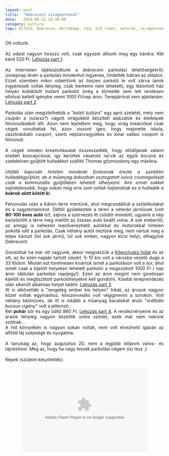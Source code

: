 ```yaml
---
layout: post
title:  "Debreceni virágkarnevál"
date:   2010-08-21 14:30:00
category: kultura
tags: Alföld, Debrecen, Hortobágy, híd, old timer, veterán, virágkarnevál, vásár
---
```


<div style="text-align: justify;">Ott voltunk.</div><div style="text-align: justify;"><br />
</div><div style="text-align: justify;">Az odaút nagyon hosszú volt, csak egyszer álltunk meg egy kávéra. Két kávé 520 Ft. <u>Lehúzás part 1</u>.</div><div style="text-align: justify;"><br />
</div><div style="text-align: justify;">Az Interneten tájékozódtunk a debreceni parkolási lehetőségekről; ünnepnap lévén a parkolás mindenhol ingyenes, hirdették bátran az oldalon. Ezzel szemben mikor odaértünk az összes parkoló le volt zárva (amik ingyenesek voltak tényleg, csak bemenni nem lehetett), egy lebontott ház helyén kialakított instant parkolót (még a törmelék sem lett rendesen eltolva) kellett igénybe venni 1000 Ft/nap áron. Terepjáróval sem ajánlanám. <u>Lehúzás part 2</u>.</div><div style="text-align: justify;"><br />
</div><div style="text-align: justify;">Parkolás után megízlelhettük a "<i>keleti kultúra</i>" egy apró szeletét, mely nem csupán a (száraz?) vágott virágokból készített alakzatok és életképek felvonulásából állt. Azon nem lepődtem meg, hogy virág kreációkat csak cégek vonultattak fel, azon viszont igen, hogy majorette iskola, zászlódobáló csoport, szerb néptáncegyüttes és kínai vallási csoport is felvonult.</div><div style="text-align: justify;"><br />
</div><div style="text-align: justify;">A cégek minden kreativitásukat összeszedték, hogy előálljanak valami eredeti koncepcióval, így kerültek vásároló na'vik az egyik kocsira és szelektíven gyűjtött hulladékot szállító Thomas gőzmozdony egy másikra.</div><div style="text-align: justify;"><br />
</div><div style="text-align: justify;"><i>Utóbbi kapcsán hirtelen mindenki fontosnak érezte a szelektív hulladékgyűjtést, de a műanyag dobozban osztogatott ivóvíz csomagolását csak a kommunális gyűjtőkben lehetett elhelyezni. Ami ennél sokkal sajnálatosabb, hogy sokan még erre sem voltak hajlandóak és a hulladék a <b>bokrok alatt kötött ki</b>.</i></div><div style="text-align: justify;"><br />
</div><div style="text-align: justify;">Felvonulás után a Kálvin térre mentünk, ahol megcsodáltuk a szökőkutakat és a nagytemplomot. Déltől gyülekeztek a téren a veterán járművek (volt <b>80-100 éves autó</b> is!), sajnos a szervezés itt csődöt mondott, ugyanis a nép beözönlött a térre még mielőtt az összes autó beállt volna. A sok embertől, az amúgy is nehezen manőverezhető autókkal és motorokkal hirtelen pokollá vált a parkolás. Csak néhány autót néztünk meg, nem vártuk meg a teljes káoszt (túl sok jármű, túl sok ember, nagyon kicsi hely), elhagytuk Debrecent.</div><div style="text-align: justify;"><br />
</div><div style="text-align: justify;">Gondoltuk ha már ott vagyunk, akkor megnézzük a <a href="http://hu.wikipedia.org/wiki/Kilenclyuk%C3%BA_h%C3%ADd">Kilenclyukú hidat</a>&nbsp;és az ott, az év ezen napján tartott <i>vásárt</i>.&nbsp;5-10 km volt a városba vezető dugó a 33 főúton. Miután ezt türelmesen kivártuk ismét a parkoláson volt a sor, ahol ismét csak a kijelölt helyeken lehetett parkolni a <i>megszokott</i> 1000 Ft / nap áron (délután parkolási napijegy!). Ezen az áron megint nem gondosan kijelölt és megtisztított parkolóhelyekre kell gondolni. Kisebb tereprendezés után sikerült alkalmas helyet találni.&nbsp;<u>Lehúzás part 3</u>.</div><div style="text-align: justify;">Itt is elkövették a "rengeteg ember kis helyen" hibát, az árusok nagyon közel voltak egymáshoz, kínszenvedés volt végigmenni a sorokon. Volt néhány kézműves, de itt is inkább a műanyag kacatokat áruló "<i>ordibáló bucsus cigány</i>" volt a jellemző.</div><div style="text-align: justify;">Két <b>pohár</b>&nbsp;sör és egy üdítő 860 Ft. <u>Lehúzás part 4</u>. A rendezvényeink és az áraink tényleg nagyon közelítik uniós szintet, ezek már nem nekünk szólnak...</div><div style="text-align: justify;">A híd környékén is nagyon sokan voltak, nem volt élvezhető igazán az alföldi táj szépsége és nyugalma.</div><div style="text-align: justify;"><br />
</div><div style="text-align: justify;">A tanulság az, hogy augusztus 20. nem a legjobb időpont város- és tájnézésre. Meg az, hogy ha nagy leszek parkolási cégem (is) lesz ;)<br />
<br />
Képek (szüleim készítették):</div><br />
<div style="text-align: center;"><embed flashvars="host=picasaweb.google.com&amp;hl=en_GB&amp;feat=flashalbum&amp;RGB=0x000000&amp;feed=http%3A%2F%2Fpicasaweb.google.com%2Fdata%2Ffeed%2Fapi%2Fuser%2Fbalo.software%2Falbumid%2F5507821257858231505%3Falt%3Drss%26kind%3Dphoto%26hl%3Den_GB" height="267" pluginspage="http://www.macromedia.com/go/getflashplayer" src="http://picasaweb.google.com/s/c/bin/slideshow.swf" type="application/x-shockwave-flash" width="400"></embed></div>
